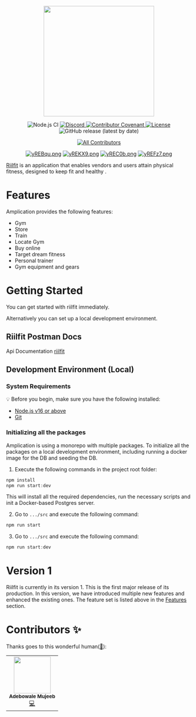 <p align="center">
<img width="300" src="https://iili.io/yR08Ff.png">
</p>

<p align="center">
  <img src="https://github.com/amplication/amplication/workflows/Node.js%20CI/badge.svg" alt="Node.js CI">
  <a href="https://amplication.com/discord">
    <img src="https://img.shields.io/discord/757179260417867879?label=discord" alt="Discord">
  </a>
  <a href="CODE_OF_CONDUCT.md">
    <img src="https://img.shields.io/badge/Contributor%20Covenant-v2.0%20adopted-ff69b4.svg" alt="Contributor Covenant">
  </a>
  <a href="https://opensource.org/licenses/Apache-2.0">
    <img src="https://img.shields.io/badge/License-Apache%202.0-blue.svg" alt="License">
  </a>
  <img alt="GitHub release (latest by date)" src="https://img.shields.io/github/v/release/amplication/amplication?color=purple"/>
</p>

<div align="center">
 
<!-- ALL-CONTRIBUTORS-BADGE:START - Do not remove or modify this section -->
[![All Contributors](https://img.shields.io/badge/all_contributors-80-orange.svg?style=flat-square)](#contributors-)
<!-- ALL-CONTRIBUTORS-BADGE:END -->

  </div>

<div align="center">

<a href="https://freeimage.host/"><img src="https://iili.io/yREBqu.png" alt="yREBqu.png" border="0"></a>
<a href="https://freeimage.host/"><img src="https://iili.io/yREKX9.png" alt="yREKX9.png" border="0"></a>
<a href="https://freeimage.host/"><img src="https://iili.io/yREC0b.png" alt="yREC0b.png" border="0"></a>
<a href="https://freeimage.host/"><img src="https://iili.io/yREFz7.png" alt="yREFz7.png" border="0"></a>

</div>

[Riilfit](https://Rillfit.com/) is an application that enables vendors and users attain physical fitness, designed to keep fit and healthy .


# Features

Amplication provides the following features:

- Gym
- Store
- Train
- Locate Gym
- Buy online
- Target dream fitness
- Personal trainer
- Gym equipment and gears 


# Getting Started

You can get started with riilfit immediately.

Alternatively you can set up a local development environment.


## Riilfit Postman Docs 

Api Documentation [riilfit](http://app.riilfit/)

## Development Environment (Local)

### System Requirements

:bulb: Before you begin, make sure you have the following installed:

- [Node.js v16 or above](https://nodejs.org/en/download/)
- [Git](https://git-scm.com/book/en/v2/Getting-Started-Installing-Git/)

### Initializing all the packages

Amplication is using a monorepo with multiple packages. To initialize all the packages on a local development environment, including running a docker image for the DB and seeding the DB.

1. Execute the following commands in the project root folder:

```jsx
npm install
npm run start:dev
```

This will install all the required dependencies, run the necessary scripts and init a Docker-based Postgres server.

2. Go to `.../src` and execute the following command:

```jsx
npm run start
```

3. Go to `.../src` and execute the following command:

```jsx
npm run start:dev
```

# Version 1

Riilfit is currently in its version 1. This is the first major release of its production. In this version, we have introduced multiple new features and enhanced the existing ones. The feature set is listed above in the [Features](#features) section.


# Contributors ✨

Thanks goes to this wonderful human([:hugs:](https://allcontributors.org/docs/en/emoji-key)):

<!-- ALL-CONTRIBUTORS-LIST:START - Do not remove or modify this section -->
<!-- prettier-ignore-start -->
<!-- markdownlint-disable -->
<table>
  <tr>
    <td align="center"><img src="https://github.com/Kaydayo.png" width="100px;" alt=""/><br /><sub><b>Adebowale Mujeeb</b></sub><br /><a href="https://github.com/Kaydayo" title="Code">💻</a></td>
   </tr>
  
</table>

<!-- markdownlint-restore -->
<!-- prettier-ignore-end -->

<!-- ALL-CONTRIBUTORS-LIST:END -->


